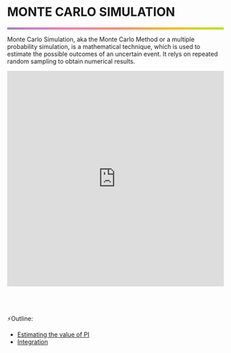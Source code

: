 # MONTE CARLO SIMULATION
<hr style="height: 5px; border: none;background-image: linear-gradient(to right, #a282c6, #f378af, #ff8470, #ffb51a, #a8eb12);">

Monte Carlo Simulation, aka the Monte Carlo Method or a multiple probability simulation, is a mathematical technique, which is used to estimate the possible outcomes of an uncertain event. It relys on repeated random sampling to obtain numerical results. 

<iframe width="100%" height="500" src="https://www.youtube.com/embed/CmpWM2HMhxw" title="YouTube video player" frameborder="0" allow="accelerometer; autoplay; clipboard-write; encrypted-media; gyroscope; picture-in-picture" allowfullscreen></iframe>

<br><br><br>
⚡Outline:

- [Estimating the value of PI](./monte-carlo-estimating-pi.md)
- [Integration](./monte-carlo-integration.md)

<br><br><br><br><br><br>



